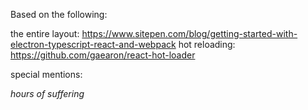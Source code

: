 Based on the following:

the entire layout: https://www.sitepen.com/blog/getting-started-with-electron-typescript-react-and-webpack
hot reloading: https://github.com/gaearon/react-hot-loader

special mentions:

*hours of suffering*
